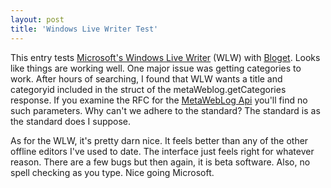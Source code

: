 ```yaml
---
layout: post
title: 'Windows Live Writer Test'
---
```

This entry tests [Microsoft's Windows Live Writer](http://ideas.live.com/programpage.aspx?versionId=4372c8c2-b76f-4d44-aea1-9835b61d8dc1) (WLW) with [Bloget](/bloget). Looks like things are working well. One major issue was getting categories to work. After hours of searching, I found that WLW wants a title and categoryid included in the struct of the metaWeblog.getCategories response. If you examine the RFC for the [MetaWebLog Api](http://www.xmlrpc.com/metaWeblogApi) you'll find no such parameters. Why can't we adhere to the standard? The standard is as the standard does I suppose.

As for the WLW, it's pretty darn nice. It feels better than any of the other offline editors I've used to date. The interface just feels right for whatever reason. There are a few bugs but then again, it is beta software. Also, no spell checking as you type. Nice going Microsoft.
